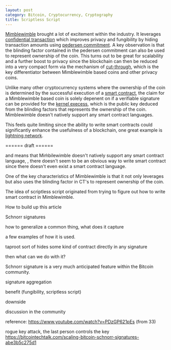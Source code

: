 ```yaml
---
layout: post
category: Bitcoin, Cryptocurrency, Cryptography
title: Scriptless Script
---
```


[Mimblewimble](https://github.com/mimblewimble/grin/blob/master/doc/intro.md) brought a lot of excitement within the industry. It leverages
[confidential transaction](https://people.xiph.org/~greg/confidential_values.txt) which improves privacy and fungibility by hiding transaction amounts
using [pedersen commitment](https://www.getmonero.org/resources/moneropedia/pedersen-commitment.html).
A key observation is that the blinding factor contained in the pedersen commitment can also be used to represent ownership of the coin.
This turns out to be great for scalability and a further boost to privacy since the blockchain can then be reduced into a very compact form via the mechanism of
[cut-through](https://github.com/mimblewimble/grin/blob/master/doc/intro.md#cut-through), which is the key differentiator between Mimblewimble based
coins and other privacy coins.

Unlike many other cryptocurrency systems where the ownership of the coin is determined by the successful execution of a
[smart contract](https://en.wikipedia.org/wiki/Smart_contract), the claim for a Mimblewimble based coin is solely depenent on if a verifiable signature can be
provided for the [kernel execess](https://github.com/mimblewimble/grin/blob/master/doc/intro.md#transaction-aggregation),
which is the public key deduced from the blinding factors that represents the ownership of the coin. Mimblewimble doesn't natively support any smart contract languages.

This feels quite limiting since the ability to write smart contracts could significantly enhance the usefulness of a blockchain, one great example is
[lightning network](https://en.wikipedia.org/wiki/Lightning_Network).

====== draft ======

and means that Miḿbilewimble doesn't natively support any smart contract language, , there doesn't seem to be an obvious way to write smart contract since there doesn't even exist a smart contract language.

One of the
key characteristics of Mimblewimble is that it not only leverages 
but also uses the blinding factor in CT's  to represent
ownership of the coin. 


The idea of scriptless script originated from trying to figure out how to write smart contract in Mimblewimble.


How to build up this article

Schnorr signatures

how to generalize a common thing, what does it capture

a few examples of how it is used.





taproot sort of hides some kind of contract directly in any signature



then what can we do with it?

Schnorr signature is a very much anticipated feature within the Bitcoin community. 

signature aggregation

benefit (fungibility, scriptless script)

downside

discussion in the community

reference: https://www.youtube.com/watch?v=PDzGP621pEs (from 33)

rogue key attack, the last person controls the key
https://bitcointechtalk.com/scaling-bitcoin-schnorr-signatures-abe3b5c275d1